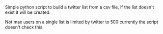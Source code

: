 Simple python script to build a twitter list from a csv file, if the list doesn't exist it will be created.

Not max users on a single list is limited by twitter to 500 currently the script doesn't check this.